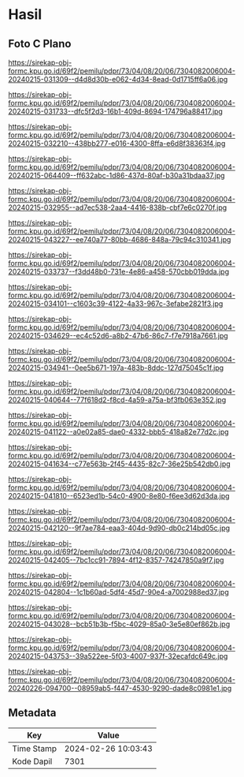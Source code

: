 # Hasil

## Foto C Plano

https://sirekap-obj-formc.kpu.go.id/69f2/pemilu/pdpr/73/04/08/20/06/7304082006004-20240215-031309--d4d8d30b-e062-4d34-8ead-0d1715ff6a06.jpg

https://sirekap-obj-formc.kpu.go.id/69f2/pemilu/pdpr/73/04/08/20/06/7304082006004-20240215-031733--dfc5f2d3-16b1-409d-8694-174796a88417.jpg

https://sirekap-obj-formc.kpu.go.id/69f2/pemilu/pdpr/73/04/08/20/06/7304082006004-20240215-032210--438bb277-e016-4300-8ffa-e6d8f38363f4.jpg

https://sirekap-obj-formc.kpu.go.id/69f2/pemilu/pdpr/73/04/08/20/06/7304082006004-20240215-064409--ff632abc-1d86-437d-80af-b30a31bdaa37.jpg

https://sirekap-obj-formc.kpu.go.id/69f2/pemilu/pdpr/73/04/08/20/06/7304082006004-20240215-032955--ad7ec538-2aa4-4416-838b-cbf7e6c0270f.jpg

https://sirekap-obj-formc.kpu.go.id/69f2/pemilu/pdpr/73/04/08/20/06/7304082006004-20240215-043227--ee740a77-80bb-4686-848a-79c94c310341.jpg

https://sirekap-obj-formc.kpu.go.id/69f2/pemilu/pdpr/73/04/08/20/06/7304082006004-20240215-033737--f3dd48b0-731e-4e86-a458-570cbb019dda.jpg

https://sirekap-obj-formc.kpu.go.id/69f2/pemilu/pdpr/73/04/08/20/06/7304082006004-20240215-034101--c1603c39-4122-4a33-967c-3efabe2821f3.jpg

https://sirekap-obj-formc.kpu.go.id/69f2/pemilu/pdpr/73/04/08/20/06/7304082006004-20240215-034629--ec4c52d6-a8b2-47b6-86c7-f7e7918a7661.jpg

https://sirekap-obj-formc.kpu.go.id/69f2/pemilu/pdpr/73/04/08/20/06/7304082006004-20240215-034941--0ee5b671-197a-483b-8ddc-127d75045c1f.jpg

https://sirekap-obj-formc.kpu.go.id/69f2/pemilu/pdpr/73/04/08/20/06/7304082006004-20240215-040644--77f618d2-f8cd-4a59-a75a-bf3fb063e352.jpg

https://sirekap-obj-formc.kpu.go.id/69f2/pemilu/pdpr/73/04/08/20/06/7304082006004-20240215-041122--a0e02a85-dae0-4332-bbb5-418a82e77d2c.jpg

https://sirekap-obj-formc.kpu.go.id/69f2/pemilu/pdpr/73/04/08/20/06/7304082006004-20240215-041634--c77e563b-2f45-4435-82c7-36e25b542db0.jpg

https://sirekap-obj-formc.kpu.go.id/69f2/pemilu/pdpr/73/04/08/20/06/7304082006004-20240215-041810--6523ed1b-54c0-4900-8e80-f6ee3d62d3da.jpg

https://sirekap-obj-formc.kpu.go.id/69f2/pemilu/pdpr/73/04/08/20/06/7304082006004-20240215-042120--9f7ae784-eaa3-404d-9d90-db0c214bd05c.jpg

https://sirekap-obj-formc.kpu.go.id/69f2/pemilu/pdpr/73/04/08/20/06/7304082006004-20240215-042405--7bc1cc91-7894-4f12-8357-74247850a9f7.jpg

https://sirekap-obj-formc.kpu.go.id/69f2/pemilu/pdpr/73/04/08/20/06/7304082006004-20240215-042804--1c1b60ad-5df4-45d7-90e4-a7002988ed37.jpg

https://sirekap-obj-formc.kpu.go.id/69f2/pemilu/pdpr/73/04/08/20/06/7304082006004-20240215-043028--bcb51b3b-f5bc-4029-85a0-3e5e80ef862b.jpg

https://sirekap-obj-formc.kpu.go.id/69f2/pemilu/pdpr/73/04/08/20/06/7304082006004-20240215-043753--39a522ee-5f03-4007-937f-32ecafdc649c.jpg

https://sirekap-obj-formc.kpu.go.id/69f2/pemilu/pdpr/73/04/08/20/06/7304082006004-20240226-094700--08959ab5-f447-4530-9290-dade8c0981e1.jpg


## Metadata

| Key        | Value               |
| ---------- | ------------------- |
| Time Stamp | 2024-02-26 10:03:43 |
| Kode Dapil | 7301                |



